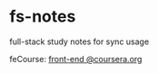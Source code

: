 # fs-notes
full-stack study notes for sync usage

feCourse: [front-end @coursera.org](https://www.coursera.org/learn/web-frameworks/)
